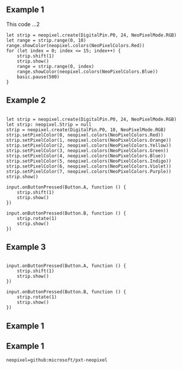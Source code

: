 ## Example 1
This code ...2


```blocks
let strip = neopixel.create(DigitalPin.P0, 24, NeoPixelMode.RGB)
let range = strip.range(0, 10)
range.showColor(neopixel.colors(NeoPixelColors.Red))
for (let index = 0; index <= 15; index++) {
    strip.shift(1)
    strip.show()
    range = strip.range(0, index)
    range.showColor(neopixel.colors(NeoPixelColors.Blue))
    basic.pause(500)
}
```
## Example 2

```blocks

let strip = neopixel.create(DigitalPin.P0, 24, NeoPixelMode.RGB)
let strip: neopixel.Strip = null
strip = neopixel.create(DigitalPin.P0, 10, NeoPixelMode.RGB)
strip.setPixelColor(0, neopixel.colors(NeoPixelColors.Red))
strip.setPixelColor(1, neopixel.colors(NeoPixelColors.Orange))
strip.setPixelColor(2, neopixel.colors(NeoPixelColors.Yellow))
strip.setPixelColor(3, neopixel.colors(NeoPixelColors.Green))
strip.setPixelColor(4, neopixel.colors(NeoPixelColors.Blue))
strip.setPixelColor(5, neopixel.colors(NeoPixelColors.Indigo))
strip.setPixelColor(6, neopixel.colors(NeoPixelColors.Violet))
strip.setPixelColor(7, neopixel.colors(NeoPixelColors.Purple))
strip.show()

input.onButtonPressed(Button.A, function () {
    strip.shift(1)
    strip.show()
})

input.onButtonPressed(Button.B, function () {
    strip.rotate(1)
    strip.show()
})
```
## Example 3
```blocks

input.onButtonPressed(Button.A, function () {
    strip.shift(1)
    strip.show()
})

input.onButtonPressed(Button.B, function () {
    strip.rotate(1)
    strip.show()
})
```

## Example 1


## Example 1

```package
neopixel=github:microsoft/pxt-neopixel
```


<script src="https://makecode.com/gh-pages-embed.js"></script><script>makeCodeRender("{{ site.makecode.home_url }}", "{{ site.github.owner_name }}/{{ site.github.repository_name }}");</script>
